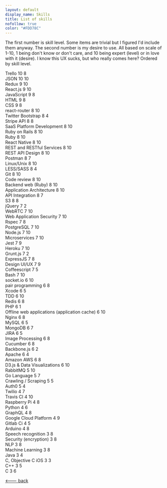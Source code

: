 ```yaml
---
layout: default
display_name: Skills
title: List of skills
nofollow: true
color: "#FDD78C"
---
```

The first number is skill level. Some items are trivial but I figured I'd include them anyway. The second number is my desire to use. All based on scale of 1-10, 1 being don't know or don't care, and 10 being expert (level) or in love with it (desire). I know this UX sucks, but who really comes here? Ordered by skill level.


Trello 10 8<br />
JSON 10 10<br />
Redux 9 10<br />
React.js 9 10<br />
JavaScript  9 8<br />
HTML 9 8<br />
CSS 9 8<br />
react-router 8 10<br />
Twitter Bootstrap 8 4<br />
Stripe API 8 8<br />
SaaS Platform Development 8 10<br />
Ruby on Rails 8 10<br />
Ruby 8 10<br />
React Native 8 10<br />
REST and RESTful Services 8 10<br />
REST API Design 8 10<br />
Postman 8 7<br />
Linux/Unix 8 10<br />
LESS/SASS 8 4<br />
Git 8 10<br />
Code review 8 10<br />
Backend web (Ruby) 8 10<br />
Application Architecture 8 10<br />
API Integration 8 7<br />
S3 8 8<br />
jQuery 7 2<br />
WebRTC 7 10<br />
Web Application Security 7 10<br />
Rspec 7 8<br />
PostgreSQL 7 10<br />
Node.js 7 10<br />
Microservices 7 10<br />
Jest 7 9<br />
Heroku 7 10<br />
Grunt.js 7 2<br />
ExpressJS 7 8<br />
Design UI/UX  7 9<br />
Coffeescript 7 5<br />
Bash 7 10<br />
socket.io 6 10<br />
pair programming 6 8<br />
Xcode 6 5<br />
TDD 6 10<br />
Redis 6 8<br />
PHP  6 1<br />
Offline web applications (application cache) 6 10<br />
Nginx 6 8<br />
MySQL 6 5<br />
MongoDB 6 7<br />
JIRA 6 5<br />
Image Processing 6 8<br />
Cucumber 6 8<br />
Backbone.js 6 2<br />
Apache 6 4<br />
Amazon AWS 6 8<br />
D3.js & Data Visualizations 6 10<br />
RabbitMQ 5 10<br />
Go Language 5 7<br />
Crawling / Scraping 5 5<br />
Auth0 5 4<br />
Twilio 4 7<br />
Travis CI 4 10<br />
Raspberry Pi 4 8<br />
Python 4 6<br />
GraphQL 4 8<br />
Google Cloud Platform 4 9<br />
Gitlab Ci 4 5<br />
Arduino 4 8<br />
Speech recognition 3 8<br />
Security (encryption) 3 8<br />
NLP 3 8<br />
Machine Learning 3 8<br />
Java 3 4<br />
C, Objective C iOS 3 3<br />
C++ 3 5<br />
C 3 6<br />

[<--- back](/skills)
